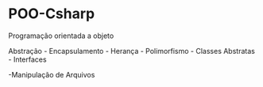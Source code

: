 # POO-Csharp

Programação orientada a objeto

Abstração - Encapsulamento - Herança - Polimorfismo - Classes Abstratas - Interfaces

-Manipulação de Arquivos
